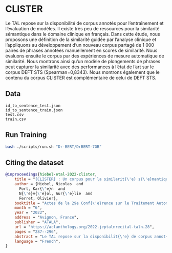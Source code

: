 # CLISTER

Le TAL repose sur la disponibilité de corpus annotés pour l’entraînement et l’évaluation de modèles. Il existe très peu de ressources pour la similarité sémantique dans le domaine clinique en français. Dans cette étude, nous proposons une définition de la similarité guidée par l’analyse clinique et l’appliquons au développement d’un nouveau corpus partagé de 1 000 paires de phrases annotées manuellement en scores de similarité. Nous évaluons ensuite le corpus par des expériences de mesure automatique de similarité. Nous montrons ainsi qu’un modèle de plongements de phrases peut capturer la similarité avec des performances à l’état de l’art sur le corpus DEFT STS (Spearman=0,8343). Nous montrons également que le contenu du corpus CLISTER est complémentaire de celui de DEFT STS.

## Data

```plain
id_to_sentence_test.json
id_to_sentence_train.json
test.csv
train.csv
```

## Run Training

```bash
bash ./scripts/run.sh "Dr-BERT/DrBERT-7GB"
```

## Citing the dataset

```bibtex
@inproceedings{hiebel-etal-2022-clister,
    title = "{CLISTER} : Un corpus pour la similarit{\'e} s{\'e}mantique textuelle dans des cas cliniques en fran{\c{c}}ais ({CLISTER} : A Corpus for Semantic Textual Similarity in {F}rench Clinical Narratives)",
    author = {Hiebel, Nicolas  and
      Fort, Kar{\"e}n  and
      N{\'e}v{\'e}ol, Aur{\'e}lie  and
      Ferret, Olivier},
    booktitle = "Actes de la 29e Conf{\'e}rence sur le Traitement Automatique des Langues Naturelles. Volume 1 : conf{\'e}rence principale",
    month = "6",
    year = "2022",
    address = "Avignon, France",
    publisher = "ATALA",
    url = "https://aclanthology.org/2022.jeptalnrecital-taln.28",
    pages = "287--296",
    abstract = "Le TAL repose sur la disponibilit{\'e} de corpus annot{\'e}s pour l{'}entra{\^\i}nement et l{'}{\'e}valuation de mod{\`e}les. Il existe tr{\`e}s peu de ressources pour la similarit{\'e} s{\'e}mantique dans le domaine clinique en fran{\c{c}}ais. Dans cette {\'e}tude, nous proposons une d{\'e}finition de la similarit{\'e} guid{\'e}e par l{'}analyse clinique et l{'}appliquons au d{\'e}veloppement d{'}un nouveau corpus partag{\'e} de 1 000 paires de phrases annot{\'e}es manuellement en scores de similarit{\'e}. Nous {\'e}valuons ensuite le corpus par des exp{\'e}riences de mesure automatique de similarit{\'e}. Nous montrons ainsi qu{'}un mod{\`e}le de plongements de phrases peut capturer la similarit{\'e} avec des performances {\`a} l{'}{\'e}tat de l{'}art sur le corpus DEFT STS (Spearman=0,8343). Nous montrons {\'e}galement que le contenu du corpus CLISTER est compl{\'e}mentaire de celui de DEFT STS.",
    language = "French",
}
```
